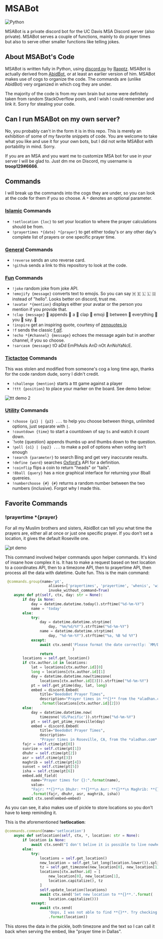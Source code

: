 # MSABot
![Python](https://img.shields.io/badge/python-3670A0?style=for-the-badge&logo=python&logoColor=ffdd54)

MSABot is a private discord bot for the UC Davis MSA Discord server (also private). MSABot serves a couple of functions, mainly to do prayer times but also to serve other smaller functions like telling jokes.

## About MSABot's Code
MSABot is written fully in Python, using [discord.py](https://github.com/Rapptz/discord.py) by [Rapptz](https://github.com/Rapptz/). MSABot is actually derived from [AbidBot](https://github.com/troop129/AbidBot), or at least an earlier version of him. MSABot makes use of cogs to organize the code. The commands are (unlike AbidBot) very organized in which cog they are under.

The majority of the code is from my own brain but some were definitely taken from random StackOverflow posts, and I wish I could remember and link it. Sorry for stealing your code.

## Can I run MSABot on my own server?
No, you probably can't in the form it is in this repo. This is merely an exhibition of some of my favorite snippets of code. You are welcome to take what you like and use it for your own bots, but I did not write MSABot with portability in mind. Sorry.

If you are an MSA and you want me to customize MSA bot for use in your server I will be glad to. Just dm me on Discord, my username is **troop129#6666**.

## Commands
I will break up the commands into the cogs they are under, so you can look at the code for them if you so choose. A `*` denotes an optional parameter.

### [Islamic](https://github.com/troop129/MSABot/blob/master/cogs/cog_islamic.py) Commands
- `!setlocation {loc}` to set your location to where the prayer calculations should be from.
- `!prayertimes *{date} *{prayer}` to get either today's or any other day's complete list of prayers or one specific prayer time.

### [General](https://github.com/troop129/MSABot/blob/master/cogs/cog_general.py) Commands
- `!reverse` sends an uno reverse card.
- `!github` sends a link to this repository to look at the code.

### [Fun](https://github.com/troop129/MSABot/blob/master/cogs/cog_fun.py) Commands
- `!joke` random joke from joke API.
- `!emojify {message}` converts text to emojis. So you can say 🇭 🇪 🇱 🇱 🇴 instead of "hello". Looks better on discord, trust me.
- `!avatar *{mention}` displays either your avatar or the person you mention if you provide that.
- `!clap {message}` 👏 appends 👏 a 👏 clap 👏 emoji 👏 between 👏 everything 👏 you 👏 say. 👏
- `!inspire` get an inspiring quote, courtesy of [zenquotes.io](https://zenquotes.io/api)
- `!f` sends the classic [f gif](https://tenor.com/view/press-f-pay-respect-coffin-burial-gif-12855021).
- `!echo *{#channel} {message}` echoes the message again but in another channel, if you so choose.
- `!sarcasm {message}` tO aDd EmPhAsIs AnD nOt AnNoYaNcE.

### [Tictactoe](https://github.com/troop129/MSABot/blob/master/cogs/cog_tictactoe.py) Commands
This was stolen and modified from someone's cog a long time ago, thanks for the code random dude, sorry I didn't credit.
- `!challenge {mention}` starts a ttt game against a player
- `!ttt {position}` to place your marker on the board. See demo below:

![ttt demo 2](https://i.imgur.com/SMBnuOn.gif)

### [Utility](https://github.com/troop129/MSABot/blob/master/cogs/cog_utility.py) Commands
- `!choose {p1} | {p2} ...` to help you choose between things, unlimited options, just separate with `|`.
- `!countdown {time}` to start a countdown of say `5s` and watch it count down.
- `!vote {question} appends thumbs up and thumbs down to the question.
- `!poll {o1} | {op2} ...` to make a poll of options when voting isn't enough
- `!search {parameter}` to search Bing and get very inaccurate results.
- `!define {word}` searches [Oxford's](https://oxforddictionaries.com/) API for a definition.
- `!coinflip` flips a coin to return "heads" or "tails".
- `!8ball {query}` has a nice graphical interface for returning your 8ball quereies.
- `!numberchoose {#} {#}` returns a random number between the two numbers (inclusive). Forgot why I made this.

## Favorite Commands
### !prayertime *{prayer}

For all my Muslim brothers and sisters, AbidBot can tell you what time the prayers are, either all at once or just one specific prayer. If you don't set a location, it gives the default Roseville one.

![pt demo](https://i.imgur.com/faeDPNs.gif)

This command involved helper commands upon helper commands. It's kind of insane how complex it is. It has to make a request based on text location to a coordinates API, then to a timezone API, then to prayertime API, then process all the data with datetime. Quite fun. This is the main command:

```python
 @commands.group(name='pt',
                    aliases=['prayertimes', 'prayertime', 'whenis', 'wi'],
                    invoke_without_command=True)
    async def pt(self, ctx, day: str = None):
        if day is None:
            day = datetime.datetime.today().strftime("%d-%m-%Y")
            name = 'today'
        else:
            try:
                day = datetime.datetime.strptime(
                    day, "%m/%d/%Y").strftime("%d-%m-%Y")
                name = datetime.datetime.strptime(
                    day, "%d-%m-%Y").strftime("%a, %B %d %Y")
            except:
                await ctx.send('Please format the date correctly: `MM/DD/YYYY`'
                               )
                return
        locations = self.get_location()
        if ctx.author.id in locations:
            lat = locations[ctx.author.id][0]
            long = locations[ctx.author.id][1]
            day = datetime.datetime.now(timezone(
                locations[ctx.author.id][3])).strftime("%d-%m-%Y")
            pt = self.get_ptime(day, lat, long)
            embed = discord.Embed(
                title="BeedoBot Prayer Times",
                description="Prayer times in **{}** from the *aladhan.com* API."
                .format(locations[ctx.author.id][2]))
        else:
            day = datetime.datetime.now(
                timezone('US/Pacific')).strftime("%d-%m-%Y")
            pt = self.get_ptime_roseville(day)
            embed = discord.Embed(
                title="BeedoBot Prayer Times",
                description=
                "Prayer times in Roseville, CA, from the *aladhan.com* API.")
        fajr = self.ctime(pt[0])
        sunrise = self.ctime(pt[1])
        dhuhr = self.ctime(pt[2])
        asr = self.ctime(pt[3])
        maghrib = self.ctime(pt[4])
        sunset = self.ctime(pt[5])
        isha = self.ctime(pt[6])
        embed.add_field(
            name="Prayer times for {}:".format(name),
            value=
            "Fajr: **{}**\n Dhuhr: **{}**\n Asr: **{}**\n Maghrib: **{}**\n Isha: **{}**"
            .format(fajr, dhuhr, asr, maghrib, isha))
        await ctx.send(embed=embed)
```

As you can see, it also makes use of pickle to store locations so you don't have to keep reminding it.

This is the aforementioned **!setlocation**:
```python
@commands.command(name='setlocation')
    async def setlocation(self, ctx, *, location: str = None):
        if location is None:
            await ctx.send("I don't belive it is possible to live nowhere...")
        else:
            try:
                locations = self.get_location()
                new_location = self.get_lat_long(location.lower()).split(',')
                tz = self.get_timezone(new_location[0], new_location[1])
                locations[ctx.author.id] = [
                    new_location[0], new_location[1],
                    location.capitalize(), tz
                ]
                self.update_location(locations)
                await ctx.send('Set new location to **{}**.'.format(
                    location.capitalize()))
            except:
                await ctx.send(
                    'Oops, I was not able to find **{}**. Try checking your spelling.'
                    .format(location))
```
This stores the data in the pickle, both timezone and the text so I can call it back when serving the embed, like "prayer time in Dallas".
